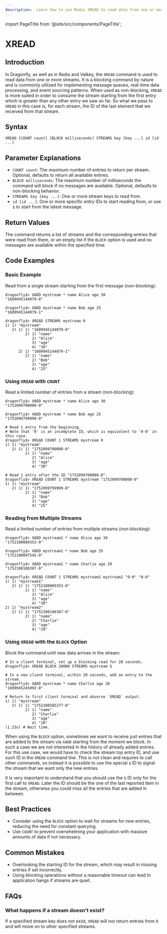 ```yaml
---
description:  Learn how to use Redis XREAD to read data from one or more streams.
---
```


import PageTitle from '@site/src/components/PageTitle';

# XREAD

<PageTitle title="Redis XREAD Command (Documentation) | Dragonfly" />

## Introduction

In Dragonfly, as well as in Redis and Valkey, the `XREAD` command is used to read data from one or more streams.
It is a blocking command by nature and is commonly utilized for implementing message queues, real-time data processing, and event sourcing patterns. When used as non-blocking, `XREAD` is more suited in order to consume the stream starting from the first entry which is greater than any other entry we saw so far. So what we pass to `XREAD` in this case is, for each stream, the ID of the last element that we received from that stream.

## Syntax

```shell
XREAD [COUNT count] [BLOCK milliseconds] STREAMS key [key ...] id [id ...]
```

## Parameter Explanations

- `COUNT count`: The maximum number of entries to return per stream. Optional, defaults to return all available entries.
- `BLOCK milliseconds`: The maximum number of milliseconds the command will block if no messages are available. Optional, defaults to non-blocking behavior.
- `STREAMS key [key ...]`: One or more stream keys to read from.
- `id [id ...]`: One or more specific entry IDs to start reading from, or use `$` to start from the latest message.

## Return Values

The command returns a list of streams and the corresponding entries that were read from them, or an empty list if the `BLOCK` option is used and no messages are available within the specified time.

## Code Examples

### Basic Example

Read from a single stream starting from the first message (non-blocking):

```shell
dragonfly$> XADD mystream * name Alice age 30
"1609945144079-0"

dragonfly$> XADD mystream * name Bob age 25
"1609945144079-1"

dragonfly$> XREAD STREAMS mystream 0
1) 1) "mystream"
   2) 1) 1) "1609945144079-0"
         2) 1) "name"
            2) "Alice"
            3) "age"
            4) "30"
      2) 1) "1609945144079-1"
         2) 1) "name"
            2) "Bob"
            3) "age"
            4) "25"
```

### Using `XREAD` with `COUNT`

Read a limited number of entries from a stream (non-blocking):

```shell
dragonfly$> XADD mystream * name Alice age 30
"1752099700000-0"

dragonfly$> XADD mystream * name Bob age 25
"1752099799999-0"

# Read 1 entry from the beginning.
# Note that '0' is an incomplete ID, which is equivalent to '0-0' in this case.
dragonfly$> XREAD COUNT 1 STREAMS mystream 0
1) 1) "mystream"
   2) 1) 1) "1752099700000-0"
         2) 1) "name"
            2) "Alice"
            3) "age"
            4) "30"

# Read 1 entry after the ID "1752099700000-0".
dragonfly$> XREAD COUNT 1 STREAMS mystream "1752099700000-0"
1) 1) "mystream"
   2) 1) 1) "1752099799999-0"
         2) 1) "name"
            2) "Bob"
            3) "age"
            4) "25"
```

### Reading from Multiple Streams

Read a limited number of entries from multiple streams (non-blocking):

```shell
dragonfly$> XADD mystream1 * name Alice age 30
"1752100089353-0"

dragonfly$> XADD mystream1 * name Bob age 25
"1752100097545-0"

dragonfly$> XADD mystream2 * name Charlie age 20
"1752100108387-0"

dragonfly$> XREAD COUNT 1 STREAMS mystream1 mystream2 "0-0" "0-0"
1) 1) "mystream1"
   2) 1) 1) "1752100089353-0"
         2) 1) "name"
            2) "Alice"
            3) "age"
            4) "30"
2) 1) "mystream2"
   2) 1) 1) "1752100108387-0"
         2) 1) "name"
            2) "Charlie"
            3) "age"
            4) "20"
```

### Using `XREAD` with the `BLOCK` Option

Block the command until new data arrives in the stream:

```shell
# In a client terminal, set up a blocking read for 20 seconds.
dragonfly$> XREAD BLOCK 20000 STREAMS mystream $
```

```shell
# In a new client terminal, within 20 seconds, add an entry to the stream.
dragonfly$> XADD mystream * name Charlie age 20
"1609945245092-0"
```

```shell
# Return to first client terminal and observe `XREAD` output.
1) 1) "mystream"
   2) 1) 1) "1752100585277-0"
         2) 1) "name"
            2) "Charlie"
            3) "age"
            4) "20"
(1.23s) # Wait time.
```

When using the `BLOCK` option, sometimes we want to receive just entries that are added to the stream via `XADD` starting from the moment we block. In such a case we are not interested in the history of already added entries. For this use case, we would have to check the stream top entry ID, and use such ID in the `XREAD` command line. This is not clean and requires to call other commands, so instead it is possible to use the special `$` ID to signal the stream that we want only the new entries.

It is very important to understand that you should use the `$` ID only for the first call to `XREAD`. Later the ID should be the one of the last reported item in the stream, otherwise you could miss all the entries that are added in between.

## Best Practices

- Consider using the `BLOCK` option to wait for streams for new entries, reducing the need for constant querying.
- Use `COUNT` to prevent overwhelming your application with massive amounts of data if not necessary.

## Common Mistakes

- Overlooking the starting ID for the stream, which may result in missing entries if set incorrectly.
- Using blocking operations without a reasonable timeout can lead to application hangs if streams are quiet.

## FAQs

### What happens if a stream doesn't exist?

If a specified stream key does not exist, `XREAD` will not return entries from it and will move on to other specified streams.
